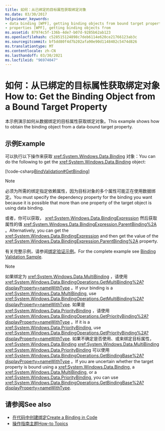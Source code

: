 ```yaml
---
title: 如何：从已绑定的目标属性获取绑定对象
ms.date: 03/30/2017
helpviewer_keywords:
- data binding [WPF], getting binding objects from bound target properties
- properties [WPF], getting binding objects from
ms.assetid: 87974c5f-136b-4de7-b07d-9285b62ab123
ms.openlocfilehash: c528515124898c7deb6114e620ce21766123ab3c
ms.sourcegitcommit: bf5dd80f4d7b202afa90e90d1148402c5474d826
ms.translationtype: MT
ms.contentlocale: zh-CN
ms.lasthandoff: 03/30/2021
ms.locfileid: "96974047"
---
```

# <a name="how-to-get-the-binding-object-from-a-bound-target-property"></a><span data-ttu-id="a2aa9-102">如何：从已绑定的目标属性获取绑定对象</span><span class="sxs-lookup"><span data-stu-id="a2aa9-102">How to: Get the Binding Object from a Bound Target Property</span></span>
<span data-ttu-id="a2aa9-103">本示例演示如何从数据绑定的目标属性获取绑定对象。</span><span class="sxs-lookup"><span data-stu-id="a2aa9-103">This example shows how to obtain the binding object from a data-bound target property.</span></span>

## <a name="example"></a><span data-ttu-id="a2aa9-104">示例</span><span class="sxs-lookup"><span data-stu-id="a2aa9-104">Example</span></span>
 <span data-ttu-id="a2aa9-105">可以执行以下操作来获取 <xref:System.Windows.Data.Binding> 对象：</span><span class="sxs-lookup"><span data-stu-id="a2aa9-105">You can do the following to get the <xref:System.Windows.Data.Binding> object:</span></span>

 [!code-csharp[BindValidation#GetBinding](~/samples/snippets/csharp/VS_Snippets_Wpf/BindValidation/CSharp/Window1.xaml.cs#getbinding)]

> [!NOTE]
> <span data-ttu-id="a2aa9-106">必须为所需的绑定指定依赖属性，因为目标对象的多个属性可能正在使用数据绑定。</span><span class="sxs-lookup"><span data-stu-id="a2aa9-106">You must specify the dependency property for the binding you want because it is possible that more than one property of the target object is using data binding.</span></span>

 <span data-ttu-id="a2aa9-107">或者，你可以获取， <xref:System.Windows.Data.BindingExpression> 然后获取属性的值 <xref:System.Windows.Data.BindingExpression.ParentBinding%2A> 。</span><span class="sxs-lookup"><span data-stu-id="a2aa9-107">Alternatively, you can get the <xref:System.Windows.Data.BindingExpression> and then get the value of the <xref:System.Windows.Data.BindingExpression.ParentBinding%2A> property.</span></span>

 <span data-ttu-id="a2aa9-108">有关完整示例，请参阅[绑定验证示例](https://github.com/Microsoft/WPF-Samples/tree/master/Data%20Binding/BindValidation)。</span><span class="sxs-lookup"><span data-stu-id="a2aa9-108">For the complete example see [Binding Validation Sample](https://github.com/Microsoft/WPF-Samples/tree/master/Data%20Binding/BindValidation).</span></span>

> [!NOTE]
> <span data-ttu-id="a2aa9-109">如果绑定为 <xref:System.Windows.Data.MultiBinding> ，请使用 <xref:System.Windows.Data.BindingOperations.GetMultiBinding%2A?displayProperty=nameWithType> 。</span><span class="sxs-lookup"><span data-stu-id="a2aa9-109">If your binding is a <xref:System.Windows.Data.MultiBinding>, use <xref:System.Windows.Data.BindingOperations.GetMultiBinding%2A?displayProperty=nameWithType>.</span></span> <span data-ttu-id="a2aa9-110">如果是 <xref:System.Windows.Data.PriorityBinding> ，请使用 <xref:System.Windows.Data.BindingOperations.GetPriorityBinding%2A?displayProperty=nameWithType> 。</span><span class="sxs-lookup"><span data-stu-id="a2aa9-110">If it is a <xref:System.Windows.Data.PriorityBinding>, use <xref:System.Windows.Data.BindingOperations.GetPriorityBinding%2A?displayProperty=nameWithType>.</span></span> <span data-ttu-id="a2aa9-111">如果不确定是否使用、或来绑定目标属性， <xref:System.Windows.Data.Binding> <xref:System.Windows.Data.MultiBinding> <xref:System.Windows.Data.PriorityBinding> 可以使用 <xref:System.Windows.Data.BindingOperations.GetBindingBase%2A?displayProperty=nameWithType> 。</span><span class="sxs-lookup"><span data-stu-id="a2aa9-111">If you are uncertain whether the target property is bound using a <xref:System.Windows.Data.Binding>, a <xref:System.Windows.Data.MultiBinding>, or a <xref:System.Windows.Data.PriorityBinding>, you can use <xref:System.Windows.Data.BindingOperations.GetBindingBase%2A?displayProperty=nameWithType>.</span></span>

## <a name="see-also"></a><span data-ttu-id="a2aa9-112">请参阅</span><span class="sxs-lookup"><span data-stu-id="a2aa9-112">See also</span></span>

- [<span data-ttu-id="a2aa9-113">在代码中创建绑定</span><span class="sxs-lookup"><span data-stu-id="a2aa9-113">Create a Binding in Code</span></span>](how-to-create-a-binding-in-code.md)
- [<span data-ttu-id="a2aa9-114">操作指南主题</span><span class="sxs-lookup"><span data-stu-id="a2aa9-114">How-to Topics</span></span>](data-binding-how-to-topics.md)
